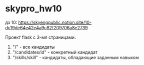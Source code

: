 # skypro_hw10
дз 10: https://skyengpublic.notion.site/10-dc19de64e42e4a9c82f209706a8e2739

Проект flask c 3-мя страницами:
1. "/" - все кандидаты
2. "/candidates/id" - конкретный кандидат
3. "/skills/skill" - кандидаты, обладающие заданным навыком

